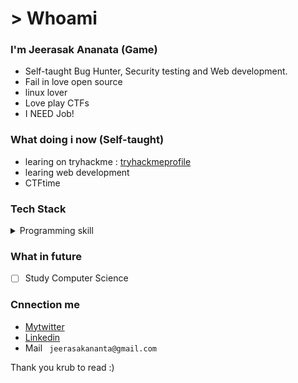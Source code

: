 # > Whoami 
### I'm Jeerasak Ananata (Game)
- Self-taught Bug Hunter, Security testing and Web development.
- Fail in love open source
- linux lover
- Love play CTFs
- I NEED Job!  

### What doing i now (Self-taught)
- learing on tryhackme : [tryhackmeprofile](https://tryhackme.com/p/Game)
- learing web development
- CTFtime

### Tech Stack

<details>
<summary>Programming skill</summary>
<p >
c++
java
python
bash scritp
</p>
</details>

### What in future
- [ ] Study Computer Science 



### Cnnection me
- [Mytwitter](https://twitter.com/GameAnanta)
- [Linkedin](https://www.linkedin.com/in/jeerasak-ananta-a1b4231a2/)
- Mail  ``` jeerasakananta@gmail.com```

Thank you krub to read :)
